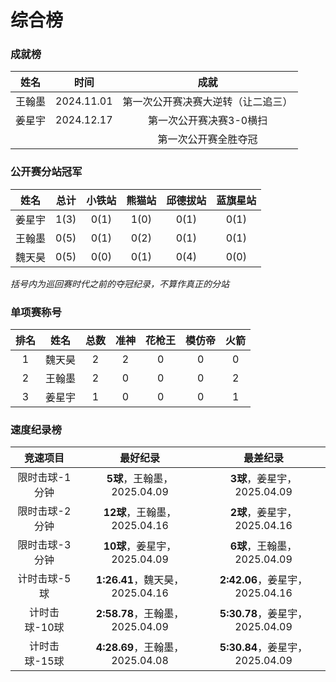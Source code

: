 # 综合榜

### 成就榜

|  姓名  |    时间    |                成就                 |
| :----: | :--------: | :--------------------------------: |
| 王翰墨 | 2024.11.01 | 第一次公开赛决赛大逆转（让二追三）    |
| 姜星宇 | 2024.12.17 |      第一次公开赛决赛3-0横扫         |
|        |            |      第一次公开赛全胜夺冠           |

### 公开赛分站冠军

| 姓名   | 总计 | 小铁站   | 熊猫站   | 邱德拔站  | 蓝旗星站 |
| :----: | :--: | :------: | :-----: | :------: | :-----: |
| 姜星宇 | 1(3) | 0(1)    | 1(0)    | 0(1)     | 0(1)     |
| 王翰墨 | 0(5) | 0(1)    | 0(2)    | 0(1)     | 0(1)     |
| 魏天昊 | 0(5) | 0(0)    | 0(1)    | 0(4)     | 0(0)     |

*括号内为巡回赛时代之前的夺冠纪录，不算作真正的分站*

### 单项赛称号

| 排名 |  姓名  | 总数 | 准神 | 花枪王 | 模仿帝 | 火箭 |
| :--: | :---: | :--: | :--: | :---: | :---: | :--: |
|  1   | 魏天昊 |  2   |  2  |  0     |   0   |  0   |
|  2   | 王翰墨 |  2   |  0  |  0     |   0   |  2   |
|  3   | 姜星宇 |  1   |  0  |  0     |   0   |  1   |

### 速度纪录榜

|    竞速项目    |            最好纪录            |            最差纪录             |
| :-----------: | :----------------------------: | :----------------------------: |
| 限时击球-1分钟 |   **5球**，王翰墨，2025.04.09   |   **3球**，姜星宇，2025.04.09   |
| 限时击球-2分钟 |  **12球**，王翰墨，2025.04.16   |   **2球**，姜星宇，2025.04.16   |
| 限时击球-3分钟 |  **10球**，姜星宇，2025.04.09   |   **6球**，王翰墨，2025.04.09   |
|  计时击球-5球  | **1:26.41**，魏天昊，2025.04.16 | **2:42.06**，姜星宇，2025.04.16 |
| 计时击球-10球  | **2:58.78**，王翰墨，2025.04.09 | **5:30.78**，姜星宇，2025.04.09 |
| 计时击球-15球  | **4:28.69**，王翰墨，2025.04.08 | **5:30.84**，姜星宇，2025.04.09 |

